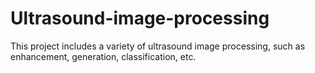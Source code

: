 # Ultrasound-image-processing
This project includes a variety of ultrasound image processing, such as enhancement, generation, classification, etc.
